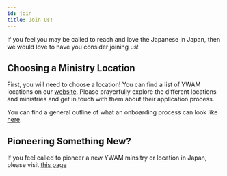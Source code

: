 ```yaml
---
id: join
title: Join Us!
---
```


If you feel you may be called to reach and love the Japanese in Japan, then we would love to have you consider joining us!

## Choosing a Ministry Location

First, you will need to choose a location! You can find a list of YWAM locations on our [website](https://www.ywamjapan.org/). Please prayerfully explore the different locations and ministries and get in touch with them about their application process.

You can find a general outline of what an onboarding process can look like [here](onboarding.md).

## Pioneering Something New?

If you feel called to pioneer a new YWAM minsitry or location in Japan, please visit [this page](../operations/pioneering.md)
